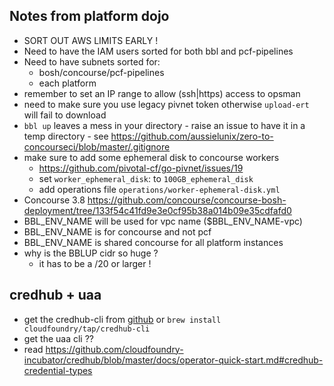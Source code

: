 ## Notes from platform dojo

* SORT OUT AWS LIMITS EARLY !
* Need to have the IAM users sorted for both bbl and pcf-pipelines
* Need to have subnets sorted for:
  * bosh/concourse/pcf-pipelines
  * each platform
* remember to set an IP range to allow (ssh|https) access to opsman
* need to make sure you use legacy pivnet token otherwise `upload-ert` will fail
  to download
* `bbl up` leaves a mess in your directory - raise an issue to have it in a temp directory - see https://github.com/aussielunix/zero-to-concourseci/blob/master/.gitignore
* make sure to add some ephemeral disk to concourse workers
  * https://github.com/pivotal-cf/go-pivnet/issues/19
  * set `worker_ephemeral_disk`: to `100GB_ephemeral_disk`
  * add operations file `operations/worker-ephemeral-disk.yml`
* Concourse 3.8 https://github.com/concourse/concourse-bosh-deployment/tree/133f54c41fd9e3e0cf95b38a014b09e35cdfafd0
* BBL_ENV_NAME will be used for vpc name ($BBL_ENV_NAME-vpc)
* BBL_ENV_NAME is for concourse and not pcf
* BBL_ENV_NAME is shared concourse for all platform instances
* why is the BBLUP cidr so huge ?
  * it has to be a /20 or larger !


## credhub + uaa

* get the credhub-cli from [github](https://github.com/cloudfoundry-incubator/credhub-cli/releases) or `brew install cloudfoundry/tap/credhub-cli`
* get the uaa cli ??
* read https://github.com/cloudfoundry-incubator/credhub/blob/master/docs/operator-quick-start.md#credhub-credential-types


